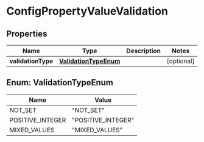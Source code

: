 
# ConfigPropertyValueValidation

## Properties
Name | Type | Description | Notes
------------ | ------------- | ------------- | -------------
**validationType** | [**ValidationTypeEnum**](#ValidationTypeEnum) |  |  [optional]


<a name="ValidationTypeEnum"></a>
## Enum: ValidationTypeEnum
Name | Value
---- | -----
NOT_SET | &quot;NOT_SET&quot;
POSITIVE_INTEGER | &quot;POSITIVE_INTEGER&quot;
MIXED_VALUES | &quot;MIXED_VALUES&quot;



